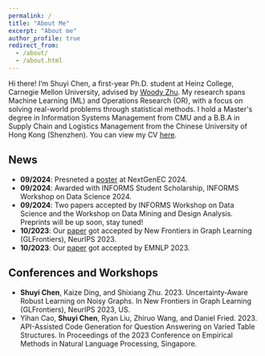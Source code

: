 ```yaml
---
permalink: /
title: "About Me"
excerpt: "About me"
author_profile: true
redirect_from: 
  - /about/
  - /about.html
---
```


Hi there! I’m Shuyi Chen, a first-year Ph.D. student at Heinz College, Carnegie Mellon University, advised by [Woody Zhu](https://sites.google.com/view/woodyzhu). My research spans Machine Learning (ML) and Operations Research (OR), with a focus on solving real-world problems through statistical methods.  I hold a Master's degree in Information Systems Management from CMU and a B.B.A in Supply Chain and Logistics Management from the Chinese University of Hong Kong (Shenzhen). You can view my CV [here](https://drive.google.com/file/d/1eswMnsV8OjoacEdcaGIqCpmHcAN__mmW/view?usp=sharing).


## News<span id="news"></span>

- **09/2024**: Presneted a [poster](https://drive.google.com/file/d/18_Fvo5TzN-9JBES10eb36lN7fDqaJMw4/view?usp=sharing) at NextGenEC 2024.
- **09/2024**: Awarded with INFORMS Student Scholarship, INFORMS Workshop on Data Science 2024.
- **09/2024**: Two papers accepted by INFORMS Workshop on Data Science and the Workshop on Data Mining and Design Analysis. Preprints will be up soon, stay tuned!
- **10/2023**: Our [paper](https://arxiv.org/abs/2306.08210) got accepted by New Frontiers in Graph Learning (GLFrontiers), NeurIPS 2023.
- **10/2023**: Our [paper](https://arxiv.org/abs/2310.14687) got accepted by EMNLP 2023.

## Conferences and Workshops<span id="conferences-and-workshops"></span>
- **Shuyi Chen**, Kaize Ding, and Shixiang Zhu. 2023. Uncertainty-Aware Robust Learning on Noisy Graphs. In New Frontiers in Graph Learning (GLFrontiers), NeurIPS 2023, US.
- Yihan Cao, **Shuyi Chen**, Ryan Liu, Zhiruo Wang, and Daniel Fried. 2023. API-Assisted Code Generation for Question Answering on Varied Table Structures. In Proceedings of the 2023 Conference on Empirical Methods in Natural Language Processing, Singapore.
